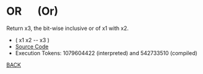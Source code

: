 # OR &emsp; (Or)
Return x3, the bit-wise inclusive or of x1 with x2.
* ( x1 x2 -- x3 )
* [Source Code](../words/core/Or.cs)
* Execution Tokens: 1079604422 (interpreted) and 542733510 (compiled)


[BACK](builtins.md#Or)

